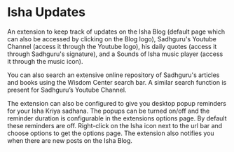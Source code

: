 Isha Updates
============

An extension to keep track of updates on the Isha Blog (default page which can also be accessed by clicking on the Blog logo), Sadhguru's Youtube Channel (access it through the Youtube logo), his daily quotes (access it through Sadhguru's signature), and a Sounds of Isha music player (access it through the music icon).

You can also search an extensive online repository of Sadhguru's articles and books using the Wisdom Center search bar. A similar search function is present for Sadhguru’s Youtube Channel.

The extension can also be configured to give you desktop popup reminders for your Isha Kriya sadhana. The popups can be turned on/off and the reminder duration is configurable in the extensions options page. By default these reminders are off. Right-click on the Isha icon next to the url bar and choose options to get the options page. The extension also notifies you when there are new posts on the Isha Blog.
